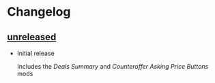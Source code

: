 # Changelog

## [unreleased]
- Initial release
  
  Includes the _Deals Summary_ and _Counteroffer Asking Price Buttons_ mods

[unreleased]: https://github.com/rfvgyhn/schedule-one-mods/compare/a29ebf89...HEAD